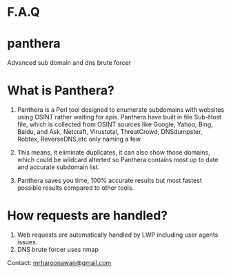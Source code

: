 # F.A.Q 

# panthera
Advanced sub domain and dns brute forcer

# What is Panthera?
1. Panthera is a Perl tool designed to enumerate subdomains with websites using OSINT rather waiting for
apis. Panthera have built in file Sub-Host file, which is collected from  OSINT sources like Google, Yahoo, Bing, Baidu, and Ask, Netcraft, Virustotal, ThreatCrowd, DNSdumpster, Robtex, ReverseDNS,etc only naming a few.

2. This means, it eliminate duplicates, it can also show those domains, which could be wildcard alterted so Panthera contains most up to date and accurate subdomain list.

3. Panthera saves you time, 100% accurate results but most fastest possible results compared to other tools.


# How requests are handled?
1. Web requests are automatically handled by LWP including user agents issues.
2. DNS brute forcer uses nmap

Contact:
mrharoonawan@gmail.com
